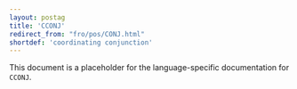 ```yaml
---
layout: postag
title: 'CCONJ'
redirect_from: "fro/pos/CONJ.html"
shortdef: 'coordinating conjunction'
---
```


This document is a placeholder for the language-specific documentation
for `CCONJ`.
